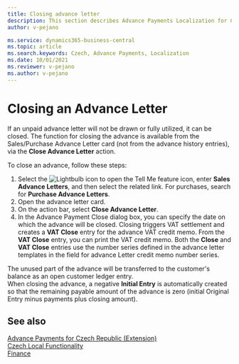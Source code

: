 ```yaml
---
title: Closing advance letter
description: This section describes Advance Payments Localization for Czech extension functionality.
author: v-pejano

ms.service: dynamics365-business-central
ms.topic: article
ms.search.keywords: Czech, Advance Payments, Localization
ms.date: 10/01/2021
ms.reviewer: v-pejano
ms.author: v-pejano
---
```


# Closing an Advance Letter

If an unpaid advance letter will not be drawn or fully utilized, it can be closed. The function for closing the advance is available from the Sales/Purchase Advance Letter card (not from the advance history entries), via the **Close Advance Letter** action.

To close an advance, follow these steps:

1. Select the ![Lightbulb icon to open the Tell Me feature](../../media/ui-search/search_small.png "Tell me what you want to do") icon, enter **Sales Advance Letters**, and then select the related link. For purchases, search for **Purchase Advance Letters**.
2. Open the advance letter card.
3. On the action bar, select **Close Advance Letter**.
4. In the Advance Payment Close dialog box, you can specify the date on which the advance will be closed. Closing triggers VAT settlement and creates a **VAT Close** entry for the advance VAT credit memo. From the **VAT Close** entry, you can print the VAT credit memo. Both the **Close** and **VAT Close** entries use the number series defined in the advance letter templates in the field for advance Letter credit memo number series.

The unused part of the advance will be transferred to the customer's balance as an open customer ledger entry.  
When closing the advance, a negative **Initial Entry** is automatically created so that the remaining payable amount of the advance is zero (initial Original Entry minus payments plus closing amount).

## See also

[Advance Payments for Czech Republic (Extension)](ui-extensions-advance-payments-localization-cz.md)  
[Czech Local Functionality](czech-local-functionality.md)  
[Finance](../../finance.md)
